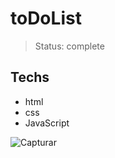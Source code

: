 # toDoList

> Status: complete

## 

## Techs
+ html
+ css
+ JavaScript

![Capturar](https://user-images.githubusercontent.com/92328683/148808038-2d1d1ef4-fc4c-4139-9642-77b39851aaec.PNG)
